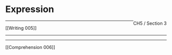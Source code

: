 # Expression 
<span style="float: right">CH5 / Section 3</span>
<hr>
[[Writing 005]]
<hr>

<hr>
[[Comprehension 006]]

